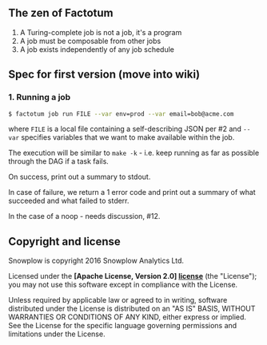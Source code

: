
## The zen of Factotum

1. A Turing-complete job is not a job, it's a program
2. A job must be composable from other jobs
3. A job exists independently of any job schedule

## Spec for first version (move into wiki)

### 1. Running a job

```bash
$ factotum job run FILE --var env=prod --var email=bob@acme.com
```

where `FILE` is a local file containing a self-describing JSON per #2 and `--var` specifies variables that we want to make available within the job.

The execution will be similar to `make -k` - i.e. keep running as far as possible through the DAG if a task fails.

On success, print out a summary to stdout.

In case of failure, we return a 1 error code and print out a summary of what succeeded and what failed to stderr.

In the case of a noop - needs discussion, #12.

## Copyright and license

Snowplow is copyright 2016 Snowplow Analytics Ltd.

Licensed under the **[Apache License, Version 2.0] [license]** (the "License");
you may not use this software except in compliance with the License.

Unless required by applicable law or agreed to in writing, software
distributed under the License is distributed on an "AS IS" BASIS,
WITHOUT WARRANTIES OR CONDITIONS OF ANY KIND, either express or implied.
See the License for the specific language governing permissions and
limitations under the License.

[license]: http://www.apache.org/licenses/LICENSE-2.0
